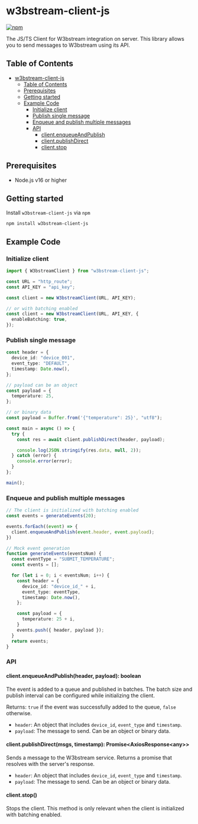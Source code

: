 # w3bstream-client-js

[![npm](https://img.shields.io/npm/v/w3bstream-client-js)](https://www.npmjs.com/package/w3bstream-client-js)

The JS/TS Client for W3bstream integration on server. This library allows you to send messages to W3bstream using its API.

## Table of Contents

- [w3bstream-client-js](#w3bstream-client-js)
  - [Table of Contents](#table-of-contents)
  - [Prerequisites](#prerequisites)
  - [Getting started](#getting-started)
  - [Example Code](#example-code)
    - [Initialize client](#initialize-client)
    - [Publish single message](#publish-single-message)
    - [Enqueue and publish multiple messages](#enqueue-and-publish-multiple-messages)
    - [API](#api)
      - [client.enqueueAndPublish](#clientenqueueandpublishheader-payload-boolean)
      - [client.publishDirect](#clientpublishdirectmsgs-timestamp-promiseaxiosresponseany)
      - [client.stop](#clientstop)

## Prerequisites

- Node.js v16 or higher

## Getting started

Install `w3bstream-client-js` via `npm`

```shell
npm install w3bstream-client-js
```

## Example Code

### Initialize client

```typescript
import { W3bstreamClient } from "w3bstream-client-js";

const URL = "http_route";
const API_KEY = "api_key";

const client = new W3bstreamClient(URL, API_KEY);

// or with batching enabled
const client = new W3bstreamClient(URL, API_KEY, {
  enableBatching: true,
});
```

### Publish single message

```typescript
const header = {
  device_id: "device_001",
  event_type: "DEFAULT",
  timestamp: Date.now(),
};

// payload can be an object
const payload = {
  temperature: 25,
};

// or binary data
const payload = Buffer.from('{"temperature": 25}', "utf8");

const main = async () => {
  try {
    const res = await client.publishDirect(header, payload);

    console.log(JSON.stringify(res.data, null, 2));
  } catch (error) {
    console.error(error);
  }
};

main();
```

### Enqueue and publish multiple messages

```typescript
// The client is initialized with batching enabled
const events = generateEvents(20);

events.forEach((event) => {
  client.enqueueAndPublish(event.header, event.payload);
})

// Mock event generation
function generateEvents(eventsNum) {
  const eventType = "SUBMIT_TEMPERATURE";
  const events = [];

  for (let i = 0; i < eventsNum; i++) {
    const header = {
      device_id: "device_id_" + i,
      event_type: eventType,
      timestamp: Date.now(),
    };

    const payload = {
      temperature: 25 + i,
    }
    events.push({ header, payload });
  }
  return events;
}
```

### API

#### client.enqueueAndPublish(header, payload): boolean

The event is added to a queue and published in batches. The batch size and publish interval can be configured while initializing the client.

Returns:
`true` if the event was successfully added to the queue, `false` otherwise.

- `header`: An object that includes `device_id`, `event_type` and `timestamp`.
- `payload`: The message to send. Can be an object or binary data.

#### client.publishDirect(msgs, timestamp): Promise\<AxiosResponse\<any>>

Sends a message to the W3bstream service. Returns a promise that resolves with the server's response.

- `header`: An object that includes `device_id`, `event_type` and `timestamp`.
- `payload`: The message to send. Can be an object or binary data.

#### client.stop()

Stops the client. This method is only relevant when the client is initialized with batching enabled.
